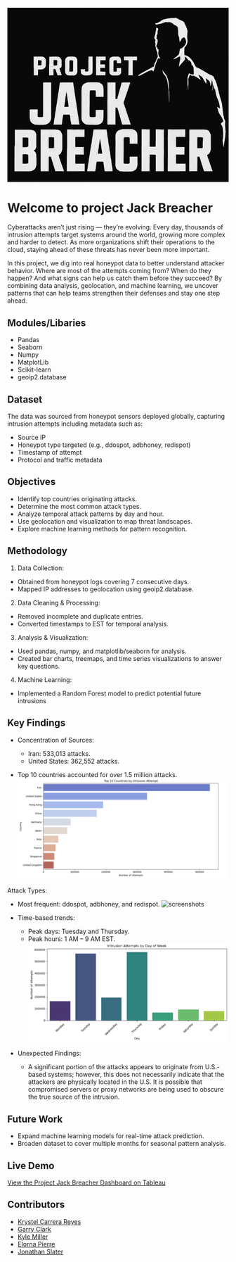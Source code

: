![screenshots](images/JackBreacher.png)

# Welcome to project Jack Breacher 

Cyberattacks aren’t just rising — they’re evolving. Every day, thousands of intrusion attempts target systems around the world, growing more complex and harder to detect. As more organizations shift their operations to the cloud, staying ahead of these threats has never been more important.

In this project, we dig into real honeypot data to better understand attacker behavior. Where are most of the attempts coming from? When do they happen? And what signs can help us catch them before they succeed? By combining data analysis, geolocation, and machine learning, we uncover patterns that can help teams strengthen their defenses and stay one step ahead.


## Modules/Libaries 
* Pandas
* Seaborn
* Numpy
* MatplotLib
* Scikit-learn
* geoip2.database

## Dataset

The data was sourced from honeypot sensors deployed globally, capturing intrusion attempts including metadata such as:

* Source IP 
* Honeypot type targeted (e.g., ddospot, adbhoney, redispot)
* Timestamp of attempt
* Protocol and traffic metadata

## Objectives 

* Identify top countries originating attacks.
* Determine the most common attack types.
* Analyze temporal attack patterns by day and hour.
* Use geolocation and visualization to map threat landscapes.
* Explore machine learning methods for pattern recognition.

## Methodology 
1. Data Collection:
  * Obtained from honeypot logs covering 7 consecutive days.
  * Mapped IP addresses to geolocation using geoip2.database.

2. Data Cleaning & Processing:
  * Removed incomplete and duplicate entries.
  * Converted timestamps to EST for temporal analysis.

3. Analysis & Visualization:
  * Used pandas, numpy, and matplotlib/seaborn for analysis.
  * Created bar charts, treemaps, and time series visualizations to answer key questions.

4. Machine Learning:
  * Implemented a Random Forest model to predict potential future intrusions

## Key Findings 

* Concentration of Sources:
  * Iran: 533,013 attacks.
  * United States: 362,552 attacks.

* Top 10 countries accounted for over 1.5 million attacks.
![screenshots](images/Top10CountriesbyInstrustionAttempt.png)  

Attack Types:
  * Most frequent: ddospot, adbhoney, and redispot.
![screenshots]()

* Time-based trends:
  * Peak days: Tuesday and Thursday.
  * Peak hours: 1 AM – 9 AM EST.
![screenshots](images/PopularDays.png)

* Unexpected Findings:
  * A significant portion of the attacks appears to originate from U.S.-based systems; however, this does not necessarily indicate that the attackers are physically located in the U.S. It is possible that compromised servers or proxy networks are being used to obscure the true source of the intrusion.

## Future Work
* Expand machine learning models for real-time attack prediction.
* Broaden dataset to cover multiple months for seasonal pattern analysis.

## Live Demo
[View the Project Jack Breacher Dashboard on Tableau](https://public.tableau.com/app/profile/garry.clark/viz/ProjectJackBreacher-CyberCrimelandscape2523-21223/PbV2)


## Contributors 
* [Krystel Carrera Reyes](https://github.com/krystelcr)
* [Garry Clark](https://github.com/GClark89)
* [Kyle Miller](https://github.com/Totally-Kyle)
* [Elorna Pierre](https://github.com/Elorna-Pierre)
* [Jonathan Slater](https://github.com/theslater11)